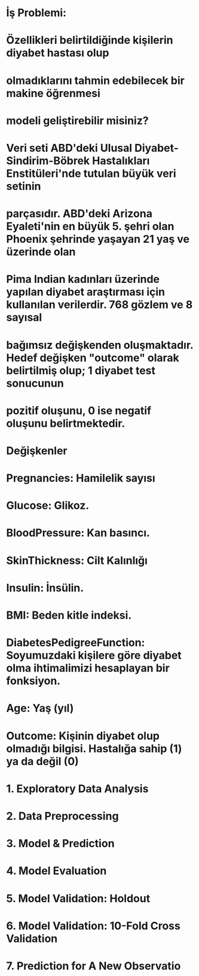 # İş Problemi:

# Özellikleri belirtildiğinde kişilerin diyabet hastası olup
# olmadıklarını tahmin edebilecek bir makine öğrenmesi
# modeli geliştirebilir misiniz?

# Veri seti ABD'deki Ulusal Diyabet-Sindirim-Böbrek Hastalıkları Enstitüleri'nde tutulan büyük veri setinin
# parçasıdır. ABD'deki Arizona Eyaleti'nin en büyük 5. şehri olan Phoenix şehrinde yaşayan 21 yaş ve üzerinde olan
# Pima Indian kadınları üzerinde yapılan diyabet araştırması için kullanılan verilerdir. 768 gözlem ve 8 sayısal
# bağımsız değişkenden oluşmaktadır. Hedef değişken "outcome" olarak belirtilmiş olup; 1 diyabet test sonucunun
# pozitif oluşunu, 0 ise negatif oluşunu belirtmektedir.

# Değişkenler
# Pregnancies: Hamilelik sayısı
# Glucose: Glikoz.
# BloodPressure: Kan basıncı.
# SkinThickness: Cilt Kalınlığı
# Insulin: İnsülin.
# BMI: Beden kitle indeksi.
# DiabetesPedigreeFunction: Soyumuzdaki kişilere göre diyabet olma ihtimalimizi hesaplayan bir fonksiyon.
# Age: Yaş (yıl)
# Outcome: Kişinin diyabet olup olmadığı bilgisi. Hastalığa sahip (1) ya da değil (0)


# 1. Exploratory Data Analysis
# 2. Data Preprocessing
# 3. Model & Prediction
# 4. Model Evaluation
# 5. Model Validation: Holdout
# 6. Model Validation: 10-Fold Cross Validation
# 7. Prediction for A New Observatio
